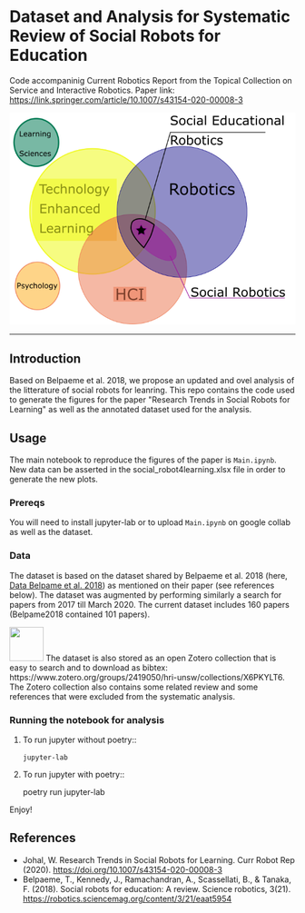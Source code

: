 # Dataset and Analysis for Systematic Review of Social Robots for Education

Code accompaninig Current Robotics Report from the Topical Collection on Service and Interactive Robotics. 
Paper link: https://link.springer.com/article/10.1007/s43154-020-00008-3 


![Field of Social Robotics for Education](./doc/socedufield.png)

--- 

## Introduction

Based on Belpaeme et al. 2018, we propose an updated and ovel analysis of the litterature of social robots for leanring. 
This repo contains the code used to generate the figures for the paper "Research Trends in Social Robots for Learning" as well as the annotated dataset used for the analysis. 


## Usage

The main notebook to reproduce the figures of the paper is ```Main.ipynb```. New data can be asserted in the social_robot4learning.xlsx file in order to generate the new plots.

### Prereqs

You will need to install jupyter-lab or to upload ```Main.ipynb``` on google collab  as well as the dataset.

### Data

The dataset is based on the dataset shared by Belpaeme et al. 2018 (here, [Data Belpame et al. 2018](https://tinyurl.com/ybuyz5vn)) as mentioned on their paper (see references below). The dataset was augmented by performing similarly a search for papers from 2017 till March 2020. The current dataset includes 160 papers (Belpame2018 contained 101 papers).

<img src="https://upload.wikimedia.org/wikipedia/commons/9/95/Zotero_icon.png" width="60" height="60" >
The dataset is also stored as an open Zotero collection that is easy to search and to download as bibtex: https://www.zotero.org/groups/2419050/hri-unsw/collections/X6PKYLT6. 
The Zotero collection also contains some related review and some references that were excluded from the systematic analysis.

### Running the notebook for analysis

1. To run jupyter without poetry::
	```
	jupyter-lab
	```


2. To run jupyter with poetry::

	poetry run jupyter-lab

Enjoy!

## References

- Johal, W. Research Trends in Social Robots for Learning. Curr Robot Rep (2020). https://doi.org/10.1007/s43154-020-00008-3
- Belpaeme, T., Kennedy, J., Ramachandran, A., Scassellati, B., & Tanaka, F. (2018). Social robots for education: A review. Science robotics, 3(21). https://robotics.sciencemag.org/content/3/21/eaat5954
